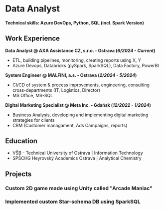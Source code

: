 # Data Analyst

#### Technical skills: Azure DevOps, Python, SQL (incl. Spark Version) 

## Work Experience
**Data Analyst @ AXA Assistance CZ, s.r.o. - Ostrava (_6/2024 - Current_)**
- ETL, building pipelines, monitoring, creating reports using X, Y
- Azure Devops, Databricks (pySpark, SparkSQL), Data Factory, PowerBI    

**System Engineer @ MALFINI, a.s. - Ostrava (_2/2024 - 5/2024_)**
- CI/CD of system & process improvements, engineering, consulting cross-departments (IT, Logistics, Director)
- MS Office, MS-SQL
  
**Digital Marketing Specialist @ Meta Inc. - Gdańsk (_12/2022 - 1/2024_)**
- Business Analysis, developing and implementing digital marketing strategies for clients
- CRM (Customer managament, Ads Campaigns, reports)

## Education
- VŠB - Technical University of Ostrava | Information Technology
- SPŠCHG Heyrovský Academics Ostrava | Analytical Chemistry

## Projects

### Custom 2D game made using Unity called "Arcade Maniac"

### Implemented custom Star-schema DB using SparkSQL

